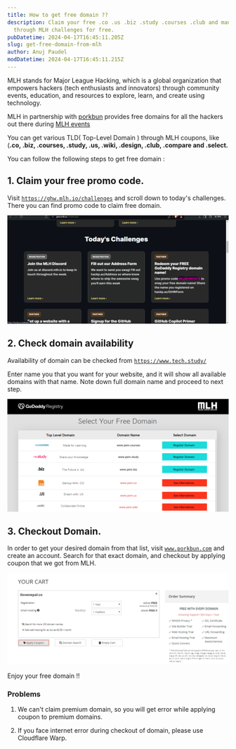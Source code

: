 ```yaml
---
title: How to get free domain ??
description: Claim your free .co .us .biz .study .courses .club and many more
  through MLH challenges for free.
pubDatetime: 2024-04-17T16:45:11.205Z
slug: get-free-domain-from-mlh
author: Anuj Paudel
modDatetime: 2024-04-17T16:45:11.215Z
---
```


MLH stands for Major League Hacking, which is a global organization that empowers hackers (tech enthusiasts and innovators) through community events, education, and resources to explore, learn, and create using technology.

MLH in partnership with [porkbun](www.porkbun.com) provides free domains for all the hackers out there during [MLH events](https://mlh.io/events)

You can get various TLD( Top-Level Domain ) through MLH coupons, like (**.co, .biz, .courses, .study, .us, .wiki, .design, .club, .compare and .select.**

You can follow the following steps to get free domain :

## 1. Claim your free promo code.

Visit [`https://ghw.mlh.io/challenges`](https://ghw.mlh.io/challenges) and scroll down to today's challenges. There you can find promo code to claim free domain.

![challenges of MLH event's from where we can claim out free coupon](../../assets/screenshot-2024-04-17-103418.png "MLH's coupon code for free domain")

## 2. Check domain availability

Availability of domain can be checked from [`https://www.tech.study/`](https://www.tech.study/)

Enter name you that you want for your website, and it will show all available domains with that name. Note down full domain name and proceed to next step.

![list showing available domains that we can claim for free in tech.study](../../assets/screenshot-2024-04-17-103912.png "domain availability check in tech.study")

## 3. Checkout Domain.

In order to get your desired domain from that list, visit [`www.porkbun.com`](www.porkbun.com) and create an account.
Search for that exact domain, and checkout by applying coupon that we got from MLH.

![checkout page for domain after applying cupon](../../assets/screenshot-2024-04-17-104746.png "checkout page of domain ")

Enjoy your free domain !!

### Problems

1. We can't claim premium domain, so you will get error while applying coupon to premium domains.

2. If you face internet error during checkout of domain, please use Cloudflare Warp.
